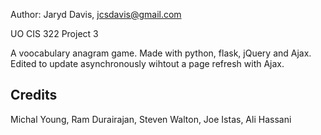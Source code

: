 Author: Jaryd Davis, jcsdavis@gmail.com

UO CIS 322 Project 3

A voocabulary anagram game. Made with python, flask, jQuery and Ajax. Edited to update asynchronously wihtout a page refresh with Ajax.

## Credits

Michal Young, Ram Durairajan, Steven Walton, Joe Istas, Ali Hassani
